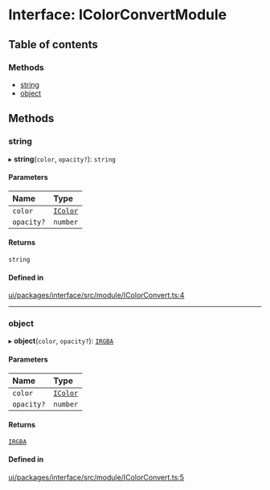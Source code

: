 # Interface: IColorConvertModule

## Table of contents

### Methods

- [string](IColorConvertModule.md#string)
- [object](IColorConvertModule.md#object)

## Methods

### string

▸ **string**(`color`, `opacity?`): `string`

#### Parameters

| Name | Type |
| :------ | :------ |
| `color` | [`IColor`](../modules.md#icolor) |
| `opacity?` | `number` |

#### Returns

`string`

#### Defined in

[ui/packages/interface/src/module/IColorConvert.ts:4](https://github.com/leaferjs/leafer-ui/blob/d1253e2/packages/interface/src/module/IColorConvert.ts#L4)

___

### object

▸ **object**(`color`, `opacity?`): [`IRGBA`](IRGBA.md)

#### Parameters

| Name | Type |
| :------ | :------ |
| `color` | [`IColor`](../modules.md#icolor) |
| `opacity?` | `number` |

#### Returns

[`IRGBA`](IRGBA.md)

#### Defined in

[ui/packages/interface/src/module/IColorConvert.ts:5](https://github.com/leaferjs/leafer-ui/blob/d1253e2/packages/interface/src/module/IColorConvert.ts#L5)
